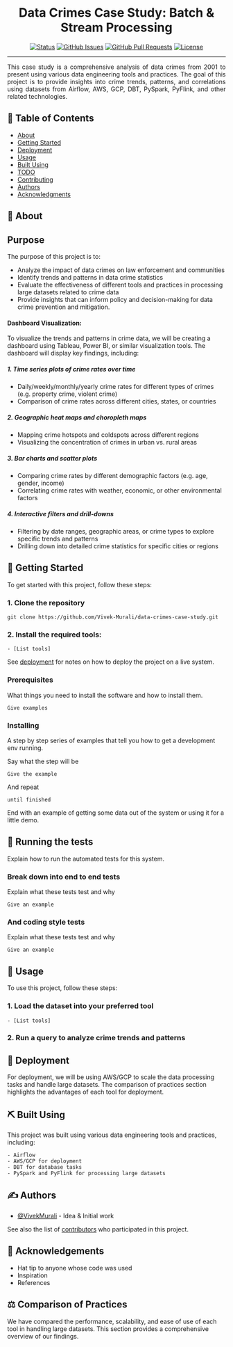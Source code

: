 <h1 align="center">Data Crimes Case Study: Batch & Stream Processing</h1>
<div align="center">

[![Status](https://img.shields.io/badge/status-active-success.svg)]()
[![GitHub Issues](https://img.shields.io/github/issues/kylelobo/The-Documentation-Compendium.svg)](https://github.com/kylelobo/The-Documentation-Compendium/issues)
[![GitHub Pull Requests](https://img.shields.io/github/issues-pr/kylelobo/The-Documentation-Compendium.svg)](https://github.com/kylelobo/The-Documentation-Compendium/pulls)
[![License](https://img.shields.io/badge/license-MIT-blue.svg)](/LICENSE)

</div>

---

<p align="justify"> 
This case study is a comprehensive analysis of data crimes from 2001 to present using various data engineering tools and practices. The goal of this project is to provide insights into crime trends, patterns, and correlations using datasets from Airflow, AWS, GCP, DBT, PySpark, PyFlink, and other related technologies.
<br> 
</p>

## 📝 Table of Contents

- [About](#about)
- [Getting Started](#getting_started)
- [Deployment](#deployment)
- [Usage](#usage)
- [Built Using](#built_using)
- [TODO](../TODO.md)
- [Contributing](../CONTRIBUTING.md)
- [Authors](#authors)
- [Acknowledgments](#acknowledgement)

## 🧐 About <a name = "about"></a>
## Purpose
The purpose of this project is to:
* Analyze the impact of data crimes on law enforcement and communities
* Identify trends and patterns in data crime statistics
* Evaluate the effectiveness of different tools and practices in processing large datasets related to crime data
* Provide insights that can inform policy and decision-making for data crime prevention and mitigation.

#### Dashboard Visualization:
To visualize the trends and patterns in crime data, we will be creating a dashboard using Tableau, Power BI, or similar visualization tools. The dashboard will display key findings, including:

##### 1. Time series plots of crime rates over time
* Daily/weekly/monthly/yearly crime rates for different types of crimes (e.g. property crime, violent crime)
* Comparison of crime rates across different cities, states, or countries

##### 2. Geographic heat maps and choropleth maps
* Mapping crime hotspots and coldspots across different regions
* Visualizing the concentration of crimes in urban vs. rural areas

##### 3. Bar charts and scatter plots
* Comparing crime rates by different demographic factors (e.g. age, gender, income)
* Correlating crime rates with weather, economic, or other environmental factors

##### 4. Interactive filters and drill-downs
* Filtering by date ranges, geographic areas, or crime types to explore specific trends and patterns
* Drilling down into detailed crime statistics for specific cities or regions

## 🏁 Getting Started <a name = "getting_started"></a>

To get started with this project, follow these steps:

### 1. Clone the repository
```
git clone https://github.com/Vivek-Murali/data-crimes-case-study.git
```
### 2. Install the required tools:
    - [List tools]
    
See [deployment](#deployment) for notes on how to deploy the project on a live system.

### Prerequisites

What things you need to install the software and how to install them.

```
Give examples
```

### Installing

A step by step series of examples that tell you how to get a development env running.

Say what the step will be

```
Give the example
```

And repeat

```
until finished
```

End with an example of getting some data out of the system or using it for a little demo.

## 🔧 Running the tests <a name = "tests"></a>

Explain how to run the automated tests for this system.

### Break down into end to end tests

Explain what these tests test and why

```
Give an example
```

### And coding style tests

Explain what these tests test and why

```
Give an example
```

## 🎈 Usage <a name="usage"></a>

To use this project, follow these steps:

### 1. Load the dataset into your preferred tool
    - [List tools]

### 2. Run a query to analyze crime trends and patterns



## 🚀 Deployment <a name = "deployment"></a>

For deployment, we will be using AWS/GCP to scale the data processing tasks and handle large datasets. The comparison of practices section highlights the advantages of each tool for deployment.

## ⛏️ Built Using <a name = "built_using"></a>

This project was built using various data engineering tools and practices, including:

    - Airflow
    - AWS/GCP for deployment
    - DBT for database tasks
    - PySpark and PyFlink for processing large datasets


## ✍️ Authors <a name = "authors"></a>

- [@VivekMurali](https://github.com/vivek-murali) - Idea & Initial work

See also the list of [contributors](https://github.com/kylelobo/The-Documentation-Compendium/contributors) who participated in this project.

## 🎉 Acknowledgements <a name = "acknowledgement"></a>

- Hat tip to anyone whose code was used
- Inspiration
- References

## :balance_scale: Comparison of Practices <a name = "comparison"></a>
We have compared the performance, scalability, and ease of use of each tool in handling large datasets. This section provides a comprehensive overview of our findings.

